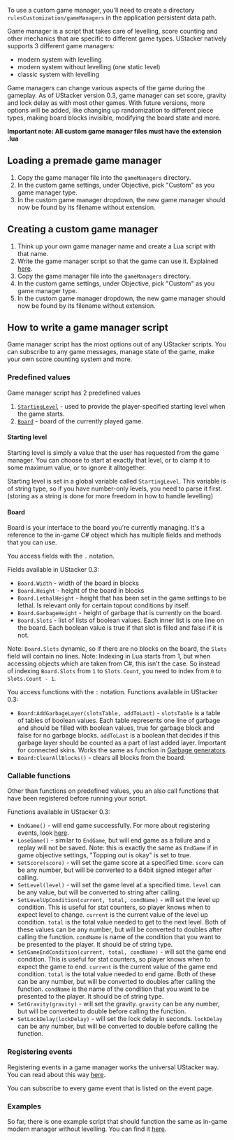To use a custom game manager, you'll need to create a directory `rulesCustomization/gameManagers` in the application persistent data path.

Game manager is a script that takes care of levelling, score counting and other mechanics that are specific to different game types. UStacker natively supports 3 different game managers:

- modern system with levelling
- modern system without levelling (one static level)
- classic system with levelling

Game managers can change various aspects of the game during the gameplay. As of UStacker version 0.3, game manager can set score, gravity and lock delay as with most other games. With future versions, more options will be added, like changing up randomization to different piece types, making board blocks invisible, modifying the board state and more.

**Important note: All custom game manager files must have the extension .lua**

## Loading a premade game manager

1. Copy the game manager file into the `gameManagers` directory.
2. In the custom game settings, under Objective, pick "Custom" as you game manager type.
3. In the custom game manager dropdown, the new game manager should now be found by its filename without extension.

## Creating a custom game manager

1. Think up your own game manager name and create a Lua script with that name.
2. Write the game manager script so that the game can use it. Explained [here](#how-to-write-a-game-manager-script).
3. Copy the game manager file into the `gameManagers` directory.
4. In the custom game settings, under Objective, pick "Custom" as you game manager type.
5. In the custom game manager dropdown, the new game manager should now be found by its filename without extension.

## How to write a game manager script

Game manager script has the most options out of any UStacker scripts. You can subscribe to any game messages, manage state of the game, make your own score counting system and more.

### Predefined values

Game manager script has 2 predefined values
1. [`StartingLevel`](#starting-level) - used to provide the player-specified starting level when the game starts.
2. [`Board`](#board) - board of the currently played game.

#### Starting level

Starting level is simply a value that the user has requested from the game manager. You can choose to start at exactly that level, or to clamp it to some maximum value, or to ignore it alltogether.

Starting level is set in a global variable called `StartingLevel`. This variable is of string type, so if you have number-only levels, you need to parse it first. (storing as a string is done for more freedom in how to handle levelling)

#### Board

Board is your interface to the board you're currently managing. It's a reference to the in-game C# object which has multiple fields and methods that you can use.

You access fields with the `.` notation.

Fields available in UStacker 0.3:
- `Board.Width` - width of the board in blocks
- `Board.Height` - height of the board in blocks
- `Board.LethalHeight` - height that has been set in the game settings to be lethal. Is relevant only for certain topout conditions by itself.
- `Board.GarbageHeight` - height of garbage that is currently on the board.
- `Board.Slots` - list of lists of boolean values. Each inner list is one line on the board. Each boolean value is true if that slot is filled and false if it is not.

Note: `Board.Slots` dynamic, so if there are no blocks on the board, the `Slots` field will contain no lines.
Note: Indexing in Lua starts from 1, but when accessing objects which are taken from C#, this isn't the case. So instead of indexing `Board.Slots` from `1` to `Slots.Count`, you need to index from `0` to `Slots.Count - 1`.

You access functions with the `:` notation.
Functions available in UStacker 0.3:
- `Board:AddGarbageLayer(slotsTable, addToLast)` - `slotsTable` is a table of tables of boolean values. Each table represents one line of garbage and should be filled with boolean values, true for garbage block and false for no garbage blocks. `addToLast` is a boolean that decides if this garbage layer should be counted as a part of last added layer. Important for connected skins. Works the same as function in [Garbage generators](Garbage-generators.md).
- `Board:ClearAllBlocks()` - clears all blocks from the board.

### Callable functions

Other than functions on predefined values, you an also call functions that have been registered before running your script.

Functions available in UStacker 0.3:
- `EndGame()` - will end game successfully. For more about registering events, look [here](#registering-events).
- `LoseGame()` - similar to `EndGame`, but will end game as a failure and a replay will not be saved. Note: this is exactly the same as `EndGame` if in game objective settings, "Topping out is okay" is set to true.
- `SetScore(score)` - will set the game score at a specified time. `score` can be any number, but will be converted to a 64bit signed integer after calling.
- `SetLevel(level)` - will set the game level at a specified time. `level` can be any value, but will be converted to string after calling.
- `SetLevelUpCondition(current, total, condName)` - will set the level up condition. This is useful for stat counters, so player knows when to expect level to change. `current` is the current value of the level up condition. `total` is the total value needed to get to the next level. Both of these values can be any number, but will be converted to doubles after calling the function. `condName` is name of the condition that you want to be presented to the player. It should be of string type.
- `SetGameEndCondition(current, total, condName)` - will set the game end condition. This is useful for stat counters, so player knows when to expect the game to end. `current` is the current value of the game end condition. `total` is the total value needed to end game. Both of these can be any number, but will be converted to doubles after calling the function. `condName` is the name of the condition that you want to be presented to the player. It should be of string type.
- `SetGravity(gravity)` - will set the gravity. `gravity` can be any number, but will be converted to double before calling the function.
- `SetLockDelay(lockDelay)` - will set the lock delay in seconds. `lockDelay` can be any number, but will be converted to double before calling the function.


### Registering events

Registering events in a game manager works the universal UStacker way. You can read about this way [here](../Game-events.md#subscribing-to-the-events).

You can subscribe to every game event that is listed on the event page.

### Examples

So far, there is one example script that should function the same as in-game modern manager without levelling. You can find it [here](../Example%20files/modernManagerNoLevelling.lua).
